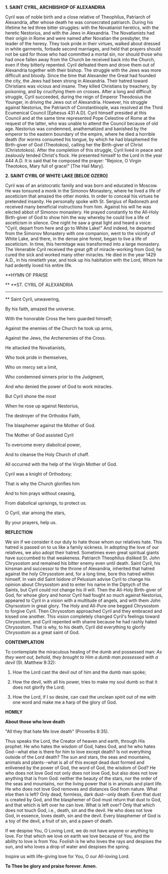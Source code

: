 
**1. SAINT CYRIL, ARCHBISHOP OF ALEXANDRIA**

Cyril was of noble birth and a close relative of Theophilus, Patriarch of Alexandria, after whose death he was consecrated patriarch. During his lifetime he led three bitter struggles: with the Novatianist heretics, with the heretic Nestorius, and with the Jews in Alexandria. The Novatianists had their origin in Rome and were named after Novatian the presbyter, the leader of the heresy. They took pride in their virtues, walked about dressed in white garments, forbade second marriages, and held that prayers should not be said for those who had committed a mortal sin, nor should those who had once fallen away from the Church be received back into the Church, even if they bitterly repented. Cyril defeated them and drove them out of Alexandria together with their bishop. The struggle with the Jews was more difficult and bloody. Since the time that Alexander the Great had founded the city, the Jews had been strong in Alexandria. Their hatred toward Christians was vicious and insane. They killed Christians by treachery, by poisoning, and by crucifying them on crosses. After a long and difficult struggle, Cyril succeeded, during the reign of Emperor Theodosius the Younger, in driving the Jews out of Alexandria. However, his struggle against Nestorius, the Patriarch of Constantinople, was resolved at the Third Ecumenical Council [Ephesus 431 A.D]. Cyril himself presided at this Council and at the same time represented Pope Celestine of Rome at the request of the latter, who was unable to attend the Council because of old age. Nestorius was condemned, anathematized and banished by the emperor to the eastern boundary of the empire, where he died a horrible death (for worms consumed his tongue, by which he had blasphemed the Birth-giver of God (Theotokos), calling her the Birth-giver of Christ (Christotokos). After the completion of this struggle, Cyril lived in peace and zealously tended Christ's flock. He presented himself to the Lord in the year 444 A.D. It is said that he composed the prayer: "Rejoice, O Virgin Theotokos, Mary full of grace!" [The Hail Mary].

**2. SAINT CYRIL OF WHITE LAKE [BELOE OZERO]**

Cyril was of an aristocratic family and was born and educated in Moscow. He was tonsured a monk in the Simonov Monastery, where he lived a life of asceticism that amazed the other monks. In order to conceal his virtues he pretended insanity. He personally spoke with St. Sergius of Radonezh and received many beneficial instructions from him. Against his will he was elected abbot of Simonov monastery. He prayed constantly to the All-Holy Birth-giver of God to show him the way whereby he could live a life of asceticism in silence. One night he saw a great light and heard a voice: "Cyril, depart from here and go to White Lake!" And indeed, he departed from the Simonov Monastery with one companion, went to the vicinity of White Lake, and there, in the dense pine forest, began to live a life of asceticism. In time, this hermitage was transformed into a large monastery. The Venerable Cyril received the great gift of miracle-working from God; he cured the sick and worked many other miracles. He died in the year 1429 A.D., in his ninetieth year, and took up his habitation with the Lord, Whom he had ardently loved his entire life.


**HYMN OF PRAISE
 
**
**ST. CYRIL OF ALEXANDRIA
**** 
**
Saint Cyril, unwavering,
 

By his faith, amazed the universe.
 

With the honorable Cross the hero guarded himself;
 

Against the enemies of the Church he took up arms,
 

Against the Jews, the Archenemies of the Cross.


He attacked the Novatianists,
 

Who took pride in themselves,
 

Who on mercy set a limit,
 

Who condemned sinners prior to the Judgment,
 

And who denied the power of God to work miracles.
 

But Cyril shone the most
 

When he rose up against Nestorius,
 

The destroyer of the Orthodox Faith,
 

The blasphemer against the Mother of God.
 

The Mother of God assisted Cyril
 

To overcome every diabolical power,
 

And to cleanse the Holy Church of chaff.
 

All occurred with the help of the Virgin Mother of God.
 

Cyril was a knight of Orthodoxy;
 

That is why the Church glorifies him
 

And to him prays without ceasing,
 

From diabolical uprisings, to protect us.
 

O Cyril, star among the stars,
 

By your prayers, help us.
 

**REFLECTION**

We sin if we consider it our duty to hate those whom our relatives hate. This hatred is passed on to us like a family sickness. In adopting the love of our relatives, we also adopt their hatred. Sometimes even great spiritual giants have succumbed to that weakeness. Patriarch Theophilus disliked St. John Chrysostom and remained his bitter enemy even until death. Saint Cyril, his kinsman and successor to the throne of Alexandria, inherited that hatred against the holy Chrysostom and, for a long time, bore this hatred within himself. In vain did Saint Isidore of Pelusium advise Cyril to change his opinion about Chrysostom and to enter his name in the Diptych of the Saints, but Cyril could not change his ill will. Then the All-Holy Birth-giver of God, for whose glory and honor Cyril had fought so much against Nestorius, appeared to Cyril in a vision with a multitude of angels, and with them John Chyrsostom in great glory. The Holy and All-Pure one begged Chrysostom to forgive Cyril. Then Chrysostom approached Cyril and they embraced and kissed one another. This vision completely changed Cyril's feelings toward Chrysostom, and Cyril repented with shame because he had rashly hated Chrysostom. That is why, to his death, Cyril did everything to glorify Chrysostom as a great saint of God.


**CONTEMPLATION**


To contemplate the miraculous healing of the dumb and possessed man: *As they went out, behold, they brought to Him a dumb man possessed with a devil* (St. Matthew 9:32):

1.  How the Lord cast the devil out of him and the dumb man spoke;

1.  How the devil, with all his power, tries to make my soul dumb so that it does not glorify the Lord;

1.  How the Lord, if I so desire, can cast the unclean spirit out of me with one word and make me a harp of the glory of God.


**HOMILY**


**About those who love death**

"All they that hate Me love death" (Proverbs 8:35).

Thus speaks the Lord, the Creator of heaven and earth, through His prophet. He who hates the wisdom of God, hates God, and he who hates God--what else is there for him to love except death? Is not everything outside of the Lord death? The sun and stars, the seas and mountains, animals and plants--what is all of this except dead dust formed and enlivened by the power of God, the word of God, the wisdom of God? He who does not love God not only does not love God, but also does not love anything that is from God: neither the beauty of the stars, nor the order of the seas and mountains, nor the living power that is in animals and plant life. He who does not love God removes and distances God from nature. What else then is left? Only dead, formless, dark dust--only death. Even that dust is created by God, and the blasphemer of God must return that dust to God, and that which is left over he can love. What is left over? Only that which does not touch God, i.e., death, sin and the devil. He who does not love God, in essence, loves death, sin and the devil. Every blasphemer of God is a toy of the devil, a fruit of sin, and a pawn of death.

If we despise You, O Loving Lord, we do not have anyone or anything to love. For that which we love on earth we love because of You, and the ability to love is from You. Foolish is he who loves the rays and despises the sun, and who loves a drop of water and despises the spring.

Inspire us with life-giving love for You, O our All-loving Lord.

**To Thee be glory and praise forever. Amen.**
